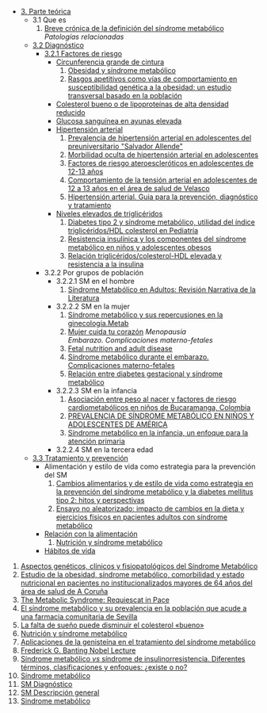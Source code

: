 - [3. Parte teórica](#parte-teórica)
    - 3.1 Que es  
      1. [Breve crónica de la definición del síndrome metabólico](/docs/documentacion/003.pdf)
        *Patologías relacionadas*
    - [3.2 Diagnóstico](#diagnóstico)
        - [3.2.1 Factores de riesgo](#Factores-de-riesgo)
            - [Circunferencia grande de cintura](#Circunferencia-grande-de-cintura)
              1.  [Obesidad y síndrome metabólico](/docs/documentacion/012.pdf)
              2.  [Rasgos apetitivos como vías de comportamiento en susceptibilidad genética a la obesidad: un estudio transversal basado en la población](/docs/documentacion/019.md)
            - [Colesterol bueno o de lipoproteínas de alta densidad reducido](#Colesterol-bueno-o-de-lipoproteínas-de-alta-densidad-reducido)
            - [Glucosa sanguínea en ayunas elevada](#Glucosa-sanguínea-en-ayunas-elevada)
            - [Hipertensión arterial](#Hipertensión-arterial)
              1. [Prevalencia de hipertensión arterial en adolescentes del preuniversitario "Salvador Allende"](/docs/documentacion/029.md)
              2. [Morbilidad oculta de hipertensión arterial en adolescentes](/docs/documentacion/030.md)
              3. [Factores de riesgo ateroescleróticos en adolescentes de 12-13 años](/docs/documentacion/031.md)
              4. [Comportamiento de la tensión arterial en adolescentes de 12 a 13 años en el área de salud de Velasco](/docs/documentacion/032.md)
              5. [Hipertensión arterial. Guia para la prevención, diagnóstico y tratamiento](/docs/documentacion/033.pdf)
            - [Niveles elevados de triglicéridos](#Niveles-elevados-de-triglicéridos)
              1.  [Diabetes tipo 2 y síndrome metabólico, utilidad del índice triglicéridos/HDL colesterol en Pediatría](/docs/documentacion/034.md)
              2.  [Resistencia insulínica y los componentes del síndrome metabólico en niños y adolescentes obesos](/docs/documentacion/035.md)
              3.  [Relación triglicéridos/colesterol-HDL elevada y resistencia a la insulina](/docs/documentacion/036.pdf)
        - 3.2.2 Por grupos de población
            - 3.2.2.1 SM en el hombre
              1.  [Síndrome Metabólico en Adultos: Revisión Narrativa de la Literatura](/docs/documentacion/021.pdf)
            - 3.2.2.2 SM en la mujer
                1.  [Síndrome metabólico y sus repercusiones en la ginecología.Metab](/docs/documentacion/024.pdf)
                2.  [Mujer cuida tu corazón](/docs/documentacion/022.pdf)
                *Menopausia*    
                *Embarazo. Complicaciones materno-fetales*
                1. [Fetal nutrition and adult disease](/docs/documentacion/009.md)
                2.  [Síndrome metabólico durante el embarazo. Complicaciones materno-fetales](/docs/documentacion/014.md)
                3.  [Relación entre diabetes gestacional y síndrome metabólico](/docs/documentacion/020.md)
            - 3.2.2.3 SM en la infancia
              1. [Asociación entre peso al nacer y factores de riesgo cardiometabólicos en niños de Bucaramanga, Colombia](/docs/documentacion/001.md)
              2.  [PREVALENCIA DE SÍNDROME METABÓLICO EN NIÑOS Y ADOLESCENTES DE AMÉRICA](/docs/documentacion/013.md)
              3.  [Síndrome metabólico en la infancia, un enfoque para la atención primaria](/docs/documentacion/015.md)
            - 3.2.2.4 SM en la tercera edad
    - [3.3 Tratamiento y prevención](#Tratamiento-y-prevención)
        - Alimentación y estilo de vida como estrategia para la prevención del SM
          1. [Cambios alimentarios y de estilo de vida como estrategia en la prevención del síndrome metabólico y la diabetes mellitus tipo 2: hitos y perspectivas](/docs/documentacion/004.md)
          2. [Ensayo no aleatorizado: impacto de cambios en la dieta y ejercicios físicos en pacientes adultos con síndrome metabólico](/docs/documentacion/008.md)
        - [Relación con la alimentación](#relación-con-la-alimentación)
          1.  [Nutrición y síndrome metabólico](/docs/documentacion/018.pdf)
        - [Hábitos de vida](#hábitos-de-vida)


1. [Aspectos genéticos, clínicos y fisiopatológicos del Síndrome Metabólico](/docs/documentacion/002.md)
2. [Estudio de la obesidad, síndrome metabólico, comorbilidad y estado nutricional en pacientes no institucionalizados mayores de 64 años del área de salud de A Coruña](/docs/documentacion/005.pdf)
3. [The Metabolic Syndrome: Requiescat in Pace](/docs/documentacion/006.md)
4. [El síndrome metabólico y su prevalencia en la población que acude a una farmacia comunitaria de Sevilla](/docs/documentacion/007.pdf)
5.  [La falta de sueño puede disminuir el colesterol «bueno»](/docs/documentacion/010.md)
6.  [Nutrición y síndrome metabólico](/docs/documentacion/011.pdf)
7.  [Aplicaciones de la genisteína en el tratamiento del síndrome metabólico](/docs/documentacion/016.pdf)
8.  [Frederick G. Banting Nobel Lecture](/docs/documentacion/017.md)
9.  [Síndrome metabólico _vs_ síndrome de insulinorresistencia. Diferentes términos, clasificaciones y enfoques: ¿existe o no?](/docs/documentacion/023.md)
10. [Síndrome metabólico](/docs/documentacion/025.md)
11. [SM Diagnóstico](/docs/documentacion/026.md)
12. [SM Descripción general](/docs/documentacion/027.md)
13. [Sindrome metabólico](/docs/documentacion/028.pdf)

